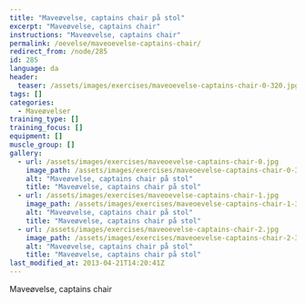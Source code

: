 ```yaml
---
title: "Maveøvelse, captains chair på stol"
excerpt: "Maveøvelse, captains chair"
instructions: "Maveøvelse, captains chair"
permalink: /oevelse/maveoevelse-captains-chair/
redirect_from: /node/285
id: 285
language: da
header:
  teaser: /assets/images/exercises/maveoevelse-captains-chair-0-320.jpg
tags: []
categories:
  - Maveøvelser
training_type: []
training_focus: []
equipment: []
muscle_group: []
gallery:
  - url: /assets/images/exercises/maveoevelse-captains-chair-0.jpg
    image_path: /assets/images/exercises/maveoevelse-captains-chair-0-320.jpg
    alt: "Maveøvelse, captains chair på stol"
    title: "Maveøvelse, captains chair på stol"
  - url: /assets/images/exercises/maveoevelse-captains-chair-1.jpg
    image_path: /assets/images/exercises/maveoevelse-captains-chair-1-320.jpg
    alt: "Maveøvelse, captains chair på stol"
    title: "Maveøvelse, captains chair på stol"
  - url: /assets/images/exercises/maveoevelse-captains-chair-2.jpg
    image_path: /assets/images/exercises/maveoevelse-captains-chair-2-320.jpg
    alt: "Maveøvelse, captains chair på stol"
    title: "Maveøvelse, captains chair på stol"
last_modified_at: 2013-04-21T14:20:41Z
---
```


Maveøvelse, captains chair
